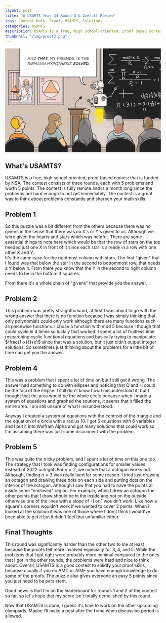 ```yaml
---
layout: post
title: "A USAMTS Year 34 Round 3 & Overall Review"
tags: Contest Math, Proof, USAMTS, Solutions
categories: USAMTS
description: USAMTS is a free, high school oriented, proof based contest that is funded by NSA. The contest consists of three rounds, each with 5 problems and worth 5 points. The contest is fully remote and is a month long since the problems are hard enough to not get immediately. The contest is a great way to think about problems constantly and sharpen your math skills...
thumbnail: "/img/proof2.png"
---
```


<img class="normal" src="/img/proof1.png">

## What's USAMTS?

USAMTS is a free, high school oriented, proof based contest that is funded by NSA. The contest consists of three rounds, each with 5 problems and worth 5 points. The contest is fully remote and is a month long since the problems are hard enough to not get immediately. The contest is a great way to think about problems constantly and sharpen your math skills. 

## Problem 1

So this puzzle was a bit different from the others because there was no givens in the sense that there was no X's or Y's given to us. 
Although we were given the hearts and stars which was helpful. There are some essential things to note here which would be 
that the row of stars on the top needed just one X in front of it since each star is already in a row with one other X and Y.  
It's the same case for the rightmost column with stars. The first "given" that I found was that below the star in the second to bottommost row, that needs a Y below it.
From there you know that the Y in the second to right column needs to be in the bottom 3 squares.  

From there it's a whole chain of "givens" that provide you the answer. 

## Problem 2

This problem was pretty straightforward, at first I was about to go with the wrong answer that there is no function because I was simply
thinking that only polynomials could only work although there are many functions such as piecewise functions. I chose a function with mod 5 because I though that could cycle in 4 times so luckily that worked.
I spent a lot of fruitless time researching cyclic functional equations and basically trying to manipulate $\frac{1-x}{1+x}$ since that 
was a solution, but it just didn't output integer solutions. So sometimes just thinking about the problems for a little bit of time can get you the answer. 
 
## Problem 4

This was a problem that I spent a lot of time on but I still got it wrong. The answer had something to do with ellipses and noticing that O and H could be
the foci of the ellipse. I still don't know how I misunderstood it, but I thought that the area would be the whole circle because when I made a system of equations and graphed the soutions, 
it seems that it filled the entire area. I am still unsure of what I misunderstood. 

Anyway I created a system of equations with the centroid of the triangle and the equation of a circle with a radius 10. I got 5 equations with 6 variables and I put it into Wolfram Alpha
and got many solutions that could work so I'm assuming there was just some disconnect with the problem.  

## Problem 5

This was quite the tricky problem, and I spent a lot of time on this one too. The strategy that I took was finding configurations for smaller values instead of 2022 outright. 
For $n = 2$, we notice that a octogon works out. Although, finding $n = 3$ was really hard for some reason. I tried just drawing an octagon and drawing three dots on each side and putting 
dots on the interior of the octogon. Although I saw that you had to have the points all inside some "enclosed" region. For example, when I drew an octogon the other points that I draw
should be in the inside and not on the outside otherwise one of the lines with a slope of -1 or 1 wouldn't work. Like how a square's corners wouldn't work if we wanted to cover 2 points.
When I looked at the solution it was one of those where I don't think I would've been able to get it but it didn't feel that unfamiliar either.  

## Final Thoughts

This round was significantly harder than the other two to me at least because the proofs felt more involved especially for 3, 4, and 5. 
While the problems that I got right were probably more minimal compared to the ones that I got in the other rounds, the problems were hard and nice to think about.
Overall, USAMTS is a good contest to solidfy your proof skills, because usually if you do AMC or AIME you have enough knowledge to do some of the proofs.
The puzzle also gives everyone an easy 5 points since you just need to be persistent. 

Good news is that I'm on the leaderboard for rounds 1 and 2 of the contest so far, so let's hope that my score isn't totally demolished by this round. 

Now that USAMTS is done, I guess it's time to work on the other upcoming olympiads. Maybe I'll make a post after the f=ma when discussion period is allowed. 